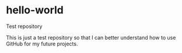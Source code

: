 # hello-world
Test repository

This is just a test repository so that I can better understand how to use GitHub for my future projects.
